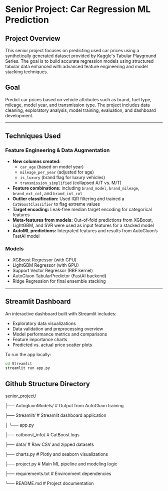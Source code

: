 # Senior Project: Car Regression ML Prediction

## Project Overview

This senior project focuses on predicting used car prices using a synthetically generated dataset provided by Kaggle's Tabular Playground Series. The goal is to build accurate regression models using structured tabular data enhanced with advanced feature engineering and model stacking techniques.

## Goal

Predict car prices based on vehicle attributes such as brand, fuel type, mileage, model year, and transmission type. The project includes data cleaning, exploratory analysis, model training, evaluation, and dashboard development.

---

## Techniques Used

### Feature Engineering & Data Augmentation

- **New columns created:**
  - `car_age` (based on model year)
  - `mileage_per_year` (adjusted for age)
  - `is_luxury` (brand flag for luxury vehicles)
  - `transmission_simplified` (collapsed A/T vs. M/T)
- **Feature combinations:** including `brand_model`, `brand_mileage`, `brand_ext_col`, and `brand_int_col`
- **Outlier classification:** Used IQR filtering and trained a `CatBoostClassifier` to flag extreme values
- **Target encoding:** Leak-free median target encoding for categorical features
- **Meta-features from models:** Out-of-fold predictions from XGBoost, LightGBM, and SVR were used as input features for a stacked model
- **AutoML predictions:** Integrated features and results from AutoGluon’s FastAI model

### Models

- XGBoost Regressor (with GPU)
- LightGBM Regressor (with GPU)
- Support Vector Regressor (RBF kernel)
- AutoGluon TabularPredictor (FastAI backend)
- Ridge Regression for final ensemble stacking

---

## Streamlit Dashboard

An interactive dashboard built with Streamlit includes:

- Exploratory data visualizations
- Data validation and preprocessing overview
- Model performance metrics and comparisons
- Feature importance charts
- Predicted vs. actual price scatter plots

To run the app locally:

```bash
cd Streamlit
streamlit run app.py
```


## Github Structure Directory 
senior_project/

├── AutogluonModels/           # Output from AutoGluon training

├── Streamlit/                 # Streamlit dashboard application

│   └── app.py

├── catboost_info/             # CatBoost logs

├── data/                      # Raw CSV and zipped datasets

├── charts.py                  # Plotly and seaborn visualizations

├── project.py                 # Main ML pipeline and modeling logic

├── requirements.txt           # Environment dependencies

└── README.md                  # Project documentation

